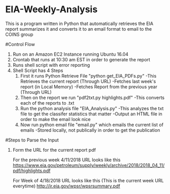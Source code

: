 # EIA-Weekly-Analysis
This is a program written in Python that automatically retrieves the EIA report summarizes it and converts it to an email format to email to the COINS group

#Control Flow
1. Run on an Amazon EC2 Instance running Ubuntu 16.04
2. Crontab that runs at 10:30 am EST in order to generate the report
3. Runs shell script with error reporting 
4. Shell Script has 4 Steps
    1. First it runs Python Retrieve File "python get_EIA_PDFs.py"
        -This Retrieves the current report (Through URL)
        -Fetches last week's report (in Local Memory)
        -Fetches Report from the previous year (Through URL)
    2. Then on the report we run "pdf2txt.py highlights.pdf"
        -This converts each of the reports to <XX-XX-XXXX>.txt
    3. Run the python analysis file "EIA_Analysis.py"
        -This analyzes the txt file to get the classifer statistics that matter
        -Output an HTML file in order to make the email look nice
    4. Now run python email file "email.py" which emails the current list of emails
        -Stored locally, not publically in order to get the publication

#Steps to Parse the Input
1. Form the URL for the current report pdf 

    For the previous week 4/11/2018 URL looks like this
    https://www.eia.gov/petroleum/supply/weekly/archive/2018/2018_04_11/pdf/highlights.pdf

    For Week of 4/18/2018 URL looks like this (This is the current week URL everytime)
    http://ir.eia.gov/wpsr/wpsrsummary.pdf


